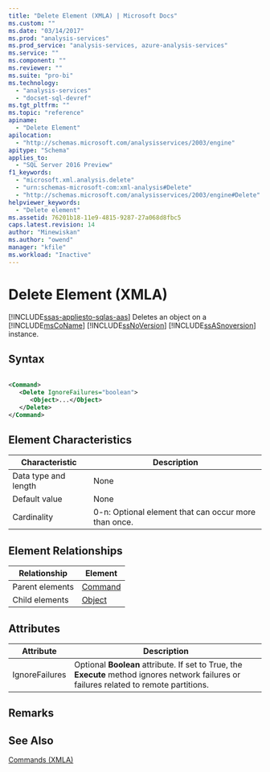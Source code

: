 ```yaml
---
title: "Delete Element (XMLA) | Microsoft Docs"
ms.custom: ""
ms.date: "03/14/2017"
ms.prod: "analysis-services"
ms.prod_service: "analysis-services, azure-analysis-services"
ms.service: ""
ms.component: ""
ms.reviewer: ""
ms.suite: "pro-bi"
ms.technology: 
  - "analysis-services"
  - "docset-sql-devref"
ms.tgt_pltfrm: ""
ms.topic: "reference"
apiname: 
  - "Delete Element"
apilocation: 
  - "http://schemas.microsoft.com/analysisservices/2003/engine"
apitype: "Schema"
applies_to: 
  - "SQL Server 2016 Preview"
f1_keywords: 
  - "microsoft.xml.analysis.delete"
  - "urn:schemas-microsoft-com:xml-analysis#Delete"
  - "http://schemas.microsoft.com/analysisservices/2003/engine#Delete"
helpviewer_keywords: 
  - "Delete element"
ms.assetid: 76201b18-11e9-4815-9287-27a068d8fbc5
caps.latest.revision: 14
author: "Minewiskan"
ms.author: "owend"
manager: "kfile"
ms.workload: "Inactive"
---
```

# Delete Element (XMLA)
[!INCLUDE[ssas-appliesto-sqlas-aas](../../../includes/ssas-appliesto-sqlas-aas.md)]
  Deletes an object on a [!INCLUDE[msCoName](../../../includes/msconame-md.md)] [!INCLUDE[ssNoVersion](../../../includes/ssnoversion-md.md)] [!INCLUDE[ssASnoversion](../../../includes/ssasnoversion-md.md)] instance.  
  
## Syntax  
  
```xml  
  
<Command>  
   <Delete IgnoreFailures="boolean">  
      <Object>...</Object>  
   </Delete>  
</Command>  
```  
  
## Element Characteristics  
  
|Characteristic|Description|  
|--------------------|-----------------|  
|Data type and length|None|  
|Default value|None|  
|Cardinality|0-n: Optional element that can occur more than once.|  
  
## Element Relationships  
  
|Relationship|Element|  
|------------------|-------------|  
|Parent elements|[Command](../../../analysis-services/xmla/xml-elements-properties/command-element-xmla.md)|  
|Child elements|[Object](../../../analysis-services/xmla/xml-elements-properties/object-element-xmla.md)|  
  
## Attributes  
  
|Attribute|Description|  
|---------------|-----------------|  
|IgnoreFailures|Optional **Boolean** attribute. If set to True, the **Execute** method ignores network failures or failures related to remote partitions.|  
  
## Remarks  
  
## See Also  
 [Commands &#40;XMLA&#41;](../../../analysis-services/xmla/xml-elements-commands/xml-elements-commands.md)  
  
  
